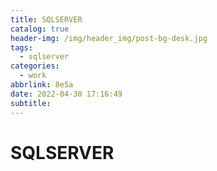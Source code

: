 ```yaml
---
title: SQLSERVER
catalog: true
header-img: /img/header_img/post-bg-desk.jpg
tags:
  - sqlserver
categories:
  - work
abbrlink: 8e5a
date: 2022-04-30 17:16:49
subtitle:
---
```


# SQLSERVER